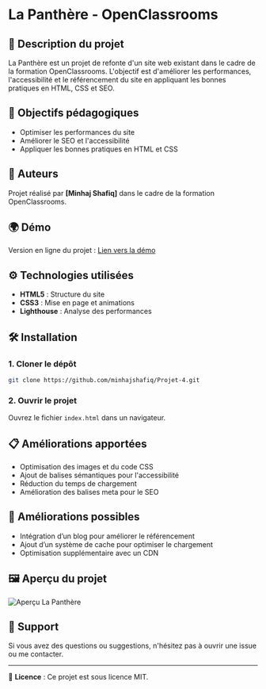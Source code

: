 # La Panthère - OpenClassrooms

## 📖 Description du projet
La Panthère est un projet de refonte d'un site web existant dans le cadre de la formation OpenClassrooms. L'objectif est d'améliorer les performances, l'accessibilité et le référencement du site en appliquant les bonnes pratiques en HTML, CSS et SEO.

## 📌 Objectifs pédagogiques
- Optimiser les performances du site
- Améliorer le SEO et l'accessibilité
- Appliquer les bonnes pratiques en HTML et CSS

## 👥 Auteurs
Projet réalisé par **[Minhaj Shafiq]** dans le cadre de la formation OpenClassrooms.

## 🌍 Démo
Version en ligne du projet : [Lien vers la démo](#https://minhajshafiq.github.io/Projet-4/)

## ⚙️ Technologies utilisées
- **HTML5** : Structure du site
- **CSS3** : Mise en page et animations
- **Lighthouse** : Analyse des performances

## 🛠 Installation
### 1. Cloner le dépôt
```bash
git clone https://github.com/minhajshafiq/Projet-4.git
```
### 2. Ouvrir le projet
Ouvrez le fichier `index.html` dans un navigateur.

## 📋 Améliorations apportées
- Optimisation des images et du code CSS
- Ajout de balises sémantiques pour l'accessibilité
- Réduction du temps de chargement
- Amélioration des balises meta pour le SEO

## 🚀 Améliorations possibles
- Intégration d’un blog pour améliorer le référencement
- Ajout d’un système de cache pour optimiser le chargement
- Optimisation supplémentaire avec un CDN

## 🖼 Aperçu du projet
![Aperçu La Panthère](https://via.placeholder.com/800x400)

## 📩 Support
Si vous avez des questions ou suggestions, n'hésitez pas à ouvrir une issue ou me contacter.

---
📜 **Licence** : Ce projet est sous licence MIT.

